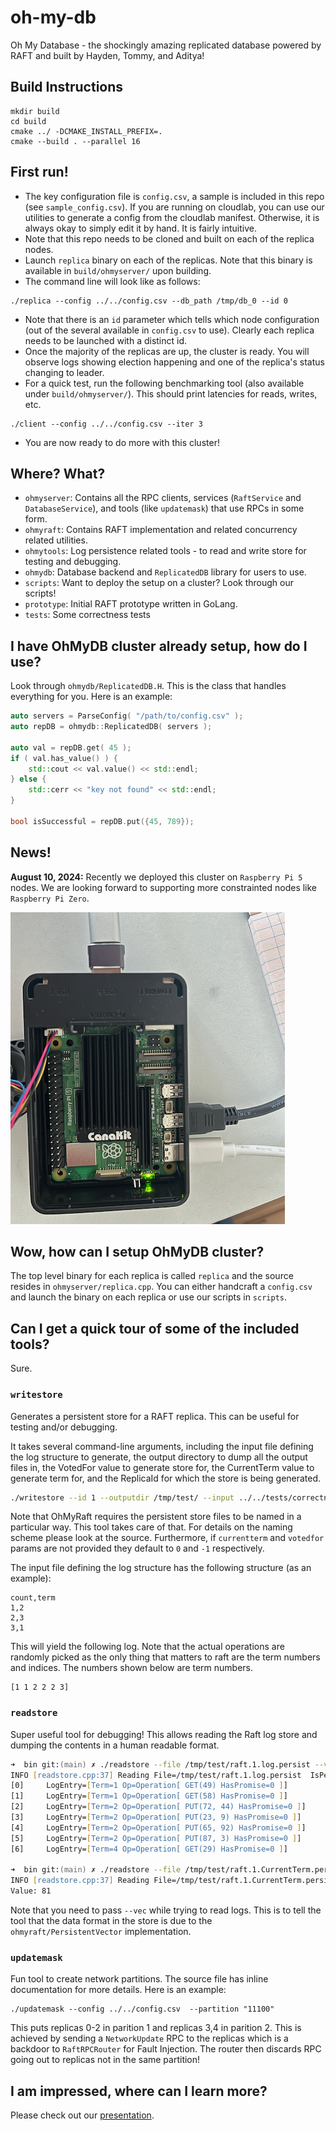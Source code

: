 # oh-my-db
Oh My Database - the shockingly amazing replicated database powered by RAFT and built by Hayden, Tommy, and Aditya!

## Build Instructions
```shell
mkdir build
cd build
cmake ../ -DCMAKE_INSTALL_PREFIX=.
cmake --build . --parallel 16
```

## First run!
- The key configuration file is `config.csv`, a sample is included in this repo (see `sample_config.csv`). If you are running on cloudlab, you can use our utilities to generate a config from the cloudlab manifest. Otherwise, it is always okay to simply edit it by hand. It is fairly intuitive.
- Note that this repo needs to be cloned and built on each of the replica nodes.
- Launch `replica` binary on each of the replicas. Note that this binary is available in `build/ohmyserver/` upon building.
- The command line will look like as follows:
```
./replica --config ../../config.csv --db_path /tmp/db_0 --id 0
```
- Note that there is an `id` parameter which tells which node configuration (out of the several available in `config.csv` to use). Clearly each replica needs to be launched with a distinct id.
- Once the majority of the replicas are up, the cluster is ready. You will observe logs showing election happening and one of the replica's status changing to leader.
- For a quick test, run the following benchmarking tool (also available under `build/ohmyserver/`). This should print latencies for reads, writes, etc.
```
./client --config ../../config.csv --iter 3
```
- You are now ready to do more with this cluster!

## Where? What?
- `ohmyserver`: Contains all the RPC clients, services (`RaftService` and `DatabaseService`), and tools (like `updatemask`) that use RPCs in some form.
- `ohmyraft`: Contains RAFT implementation and related concurrency related utilities.
- `ohmytools`: Log persistence related tools - to read and write store for testing and debugging.
- `ohmydb`: Database backend and `ReplicatedDB` library for users to use.
- `scripts`: Want to deploy the setup on a cluster? Look through our scripts!
- `prototype`: Initial RAFT prototype written in GoLang.
- `tests`: Some correctness tests

## I have OhMyDB cluster already setup, how do I use?
Look through `ohmydb/ReplicatedDB.H`. This is the class that handles everything for you. Here is an example:

```cpp
auto servers = ParseConfig( "/path/to/config.csv" );
auto repDB = ohmydb::ReplicatedDB( servers );

auto val = repDB.get( 45 );
if ( val.has_value() ) {
	std::cout << val.value() << std::endl;
} else {
	std::cerr << "key not found" << std::endl;
}

bool isSuccessful = repDB.put({45, 789});
```

## News!
__August 10, 2024:__ Recently we deployed this cluster on `Raspberry Pi 5` nodes. We are looking forward to supporting more constrainted nodes like `Raspberry Pi Zero`.

![Setup](RPi5.png "An RPi5 Node")

## Wow, how can I setup OhMyDB cluster?
The top level binary for each replica is called `replica` and the source resides in `ohmyserver/replica.cpp`. You can either handcraft a `config.csv` and launch the binary on each replica or use our scripts in `scripts`.

## Can I get a quick tour of some of the included tools?
Sure.
### `writestore` 
Generates a persistent store for a RAFT replica. This can be useful for testing and/or debugging.

It takes several command-line arguments, including the input file defining the log structure to generate, the output directory to dump all the output files in, the VotedFor value to generate store for, the CurrentTerm value to generate term for, and the ReplicaId for which the store is being generated.

```bash
./writestore --id 1 --outputdir /tmp/test/ --input ../../tests/correctness_1/rep2.csv --currentterm 3 --votedfor 2
```
Note that OhMyRaft requires the persistent store files to be named in a particular way. This tool takes care of that. For details on the naming scheme please look at the source. Furthermore, if `currentterm` and `votedfor` params are not provided they default to `0` and `-1` respectively.

The input file defining the log structure has the following structure (as an example):

```
count,term
1,2
2,3
3,1
```

This will yield the following log. Note that the actual operations are randomly picked as the only thing that matters to raft are the term numbers and indices. The numbers shown below are term numbers.
```
[1 1 2 2 2 3]
```

### `readstore`
Super useful tool for debugging! This allows reading the Raft log store and dumping the contents in a human readable format.

```zsh
➜  bin git:(main) ✗ ./readstore --file /tmp/test/raft.1.log.persist --vec   
INFO [readstore.cpp:37] Reading File=/tmp/test/raft.1.log.persist  IsPersistentVector=1
[0]     LogEntry=[Term=1 Op=Operation[ GET(49) HasPromise=0 ]]
[1]     LogEntry=[Term=1 Op=Operation[ GET(58) HasPromise=0 ]]
[2]     LogEntry=[Term=2 Op=Operation[ PUT(72, 44) HasPromise=0 ]]
[3]     LogEntry=[Term=2 Op=Operation[ PUT(23, 9) HasPromise=0 ]]
[4]     LogEntry=[Term=2 Op=Operation[ PUT(65, 92) HasPromise=0 ]]
[5]     LogEntry=[Term=2 Op=Operation[ PUT(87, 3) HasPromise=0 ]]
[6]     LogEntry=[Term=4 Op=Operation[ GET(29) HasPromise=0 ]]

➜  bin git:(main) ✗ ./readstore --file /tmp/test/raft.1.CurrentTerm.persist 
INFO [readstore.cpp:37] Reading File=/tmp/test/raft.1.CurrentTerm.persist  IsPersistentVector=0
Value: 81
```

Note that you need to pass `--vec` while trying to read logs. This is to tell the tool that the data format in the store is due to the `ohmyraft/PersistentVector` implementation.

### `updatemask`
Fun tool to create network partitions. The source file has inline documentation for more details. Here is an example:

```shell
./updatemask --config ../../config.csv  --partition "11100"
```
This puts replicas 0-2 in parition 1 and replicas 3,4 in parition 2. This is achieved by sending a `NetworkUpdate` RPC to the replicas which is a backdoor to `RaftRPCRouter` for Fault Injection. The router then discards RPC going out to replicas not in the same partition!


## I am impressed, where can I learn more?
Please check out our [presentation](https://docs.google.com/presentation/d/1LvWmjoi5s8yXWduE5RqvDNkIs7fRO2_zXMQeIn2xSLI/edit?usp=sharing).



